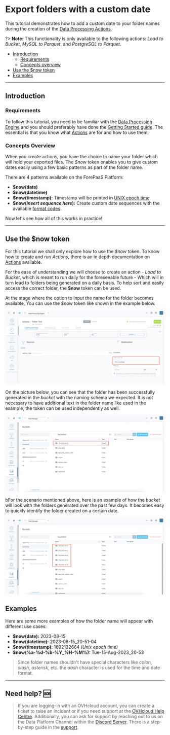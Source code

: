 # Export folders with a custom date

This tutorial demonstrates how to add a custom date to your folder names during the creation of the [Data Processing Actions](/en/product/dpe/actions/index.md).

?> **Note:** This functionality is only available to the following actions: *Load to Bucket*, *MySQL to Parquet*, and *PostgreSQL to Parquet*.

* [Introduction](#introduction)
  * [Requirements](#requirements)
  * [Concepts overview](#concepts-overview)
* [Use the $now token](#use-the-now-token)
* [Examples](#examples)

---

## Introduction

### Requirements

To follow this tutorial, you need to be familiar with the [Data Processing Engine](/en/product/dpe/index.md) and you should preferably have done the [Getting Started guide](/en/getting-started/index). The essential is that you know what [Actions](/en/product/dpe/actions/index.md) are for and how to use them.

### Concepts Overview

When you create actions, you have the choice to name your folder which will hold your exported files. The *$now* token enables you to give custom dates easily using a few basic patterns as part of the folder name.

There are 4 patterns available on the ForePaaS Platform:

- **$now(date)**
- **$now(datetime)**
- **$now(timestamp):** Timestamp will be printed in [UNIX epoch time](https://en.wikipedia.org/wiki/Unix_time)
- **$now(*insert sequence here*):** Create custom date sequences with the available [format codes](https://docs.python.org/3/library/datetime.html#strftime-and-strptime-format-codes).

Now let's see how all of this works in practice!

---
## Use the $now token

For this tutorial we shall only explore how to use the *$now* token. To know how to create and run *Actions*, there is an in depth documentation on [Actions](/en/product/dpe/actions/index.md) available.

For the ease of understanding we will choose to create an action - *Load to Bucket*, which is meant to run daily for the foreseeable future - Which will in turn lead to folders being generated on a daily basis. To help sort and easily access the correct folder, the **$now** token can be used.

At the stage where the option to input the name for the folder becomes available, You can use the *$now* token like shown in the example below.

![date-in-folder-tut1](picts/DIF_tut_1.png)

On the picture below, you can see that the folder has been successfully generated in the *bucket* with the naming schema we expected. It is not necessary to have additional text in the folder name like used in the example, the token can be used independently as well.

![date-in-folder-tut2](picts/DIF_tut_2.png)

bFor the scenario mentioned above, here is an example of how the *bucket* will look with the folders generated over the past few days. It becomes easy to quickly identify the folder created on a certain date.


![date-in-folder-tut3](picts/DIF_tut_3.png)


## Examples

Here are some more examples of how the folder name will appear with different use cases:

- **$now(date):** 2023-08-15
- **$now(datetime):** 2023-08-15_20-51-04 
- **$now(timestamp):** 1692132664 *(Unix epoch time)*
- **$now(%a-%d-%b-%Y_%H-%M%):** Tue-15-Aug-2023_20-53

> Since folder names shouldn't have special characters like *colon*, *slash*, *asterisk*, etc. the *dash* character is used for the time and date format. 


---
## Need help? 🆘

> If you are logging-in with an OVHcloud account, you can create a ticket to raise an incident or if you need support at the [OVHcloud Help Centre](https://help.ovhcloud.com/csm/fr-home?id=csm_index). Additionally, you can ask for support by reaching out to us on the Data Platform Channel within the [Discord Server](https://discord.com/channels/850031577277792286/1163465539981672559). There is a step-by-step guide in the [support](/en/support/index.md).